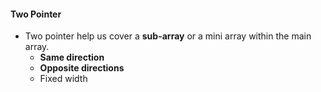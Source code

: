 #### Two Pointer

* Two pointer help us cover a **sub-array** or a mini array within the main array.
  * **Same direction**
  * **Opposite directions**
  * Fixed width